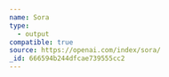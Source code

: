 ```yaml
---
name: Sora
type:
  - output
compatible: true
source: https://openai.com/index/sora/
_id: 666594b244dfcae739555cc2
---
```


